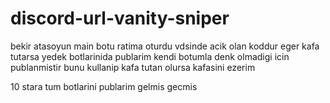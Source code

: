 # discord-url-vanity-sniper
bekir atasoyun main botu ratima oturdu vdsinde acik olan koddur eger kafa tutarsa yedek botlarinida publarim
kendi botumla denk olmadigi icin publanmistir bunu kullanip kafa tutan olursa kafasini ezerim

10 stara tum botlarini publarim gelmis gecmis
